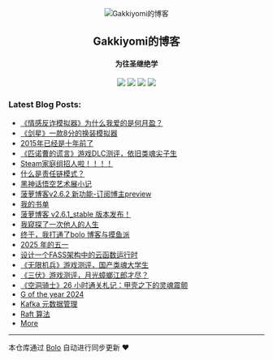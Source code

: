 <p align="center"><img alt="Gakkiyomi的博客" src="https://file.fishpi.cn/2025/05/gakkiyomi-a0186963.png"></p><h2 align="center">
Gakkiyomi的博客
</h2>

<h4 align="center">为往圣继绝学</h4>
<p align="center"><a title="Gakkiyomi的博客" target="_blank" href="https://github.com/gakkiyomi/bolo-blog"><img src="https://img.shields.io/github/last-commit/gakkiyomi/bolo-blog.svg?style=flat-square&color=FF9900"></a>
<a title="GitHub repo size in bytes" target="_blank" href="https://github.com/gakkiyomi/bolo-blog"><img src="https://img.shields.io/github/repo-size/gakkiyomi/bolo-blog.svg?style=flat-square"></a>
<a title="Bolo Version" target="_blank" href="https://github.com/adlered/bolo-solo"><img src="https://img.shields.io/badge/bolo-v2.6.4 稳定版-f1e05a.svg?style=flat-square&color=blueviolet"></a>
<a title="Hits" target="_blank" href="https://github.com/88250/hits"><img src="https://hits.b3log.org/gakkiyomi/bolo-blog.svg"></a></p>

### Latest Blog Posts:

* [《情感反诈模拟器》为什么我爱的是何月盈？](https://gakkiyomi.blog/articles/2025/06/23/1750652741988.html)
* [《剑星》一款8分的换装模拟器](https://gakkiyomi.blog/articles/2025/06/20/1750420857169.html)
* [2015年已经是十年前了](https://gakkiyomi.blog/articles/2025/06/15/1749989246676.html)
* [《匹诺曹的谎言》游戏DLC测评，依旧类魂尖子生](https://gakkiyomi.blog/articles/2025/06/10/1749549418487.html)
* [Steam家庭组招人啦！！！！](https://gakkiyomi.blog/articles/2025/06/03/1748922776811.html)
* [什么是责任链模式？](https://gakkiyomi.blog/articles/2025/06/02/1748855216822.html)
* [黑神话悟空艺术展小记](https://gakkiyomi.blog/articles/2025/05/31/1748691385877.html)
* [菠萝博客v2.6.2 新功能-订阅博主preview](https://gakkiyomi.blog/articles/2025/05/24/1748089282049.html)
* [我的书单](https://gakkiyomi.blog/books)
* [菠萝博客 v2.6.1_stable 版本发布！](https://gakkiyomi.blog/articles/2025/05/17/1747451410051.html)
* [我窥探了一次他人的人生](https://gakkiyomi.blog/articles/2025/05/14/1747217650690.html)
* [终于，我打通了bolo 博客与摸鱼派](https://gakkiyomi.blog/articles/2025/05/10/1746880638954.html)
* [2025 年的五一](https://gakkiyomi.blog/articles/2025/05/05/1746450734691.html)
* [设计一个FASS架构中的云函数运行时](https://gakkiyomi.blog/articles/2025/05/05/1746447839535.html)
* [《无限机兵》游戏测评，国产类魂大学生](https://gakkiyomi.blog/articles/2025/03/30/1743331681769.html)
* [《三伏》游戏测评，月光蟑螂江郎才尽？](https://gakkiyomi.blog/articles/2025/03/26/1742956490103.html)
* [《空洞骑士》26 小时通关札记：甲壳之下的灵魂震颤](https://gakkiyomi.blog/articles/2025/03/17/1742199653297.html)
* [G of the year 2024](https://gakkiyomi.blog/summary2024)
* [Kafka 元数据管理](https://gakkiyomi.blog/articles/2024/10/31/1730361467797.html)
* [Raft 算法](https://gakkiyomi.blog/articles/2024/10/31/1730357196974.html)
* [More](https://gakkiyomi.blog)



---

本仓库通过 [Bolo](https://github.com/bolo-blog/bolo-solo) 自动进行同步更新 ❤️ 